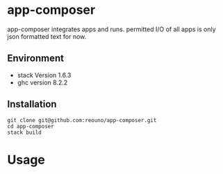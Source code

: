 # app-composer

app-composer integrates apps and runs. permitted I/O of all apps is only json formatted text for now.

## Environment

- stack Version 1.6.3
- ghc version 8.2.2

## Installation

```
git clone git@github.com:reouno/app-composer.git
cd app-composer
stack build
```

# Usage
